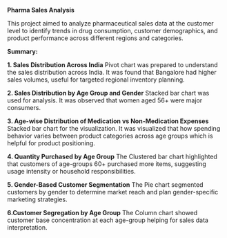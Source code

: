 **Pharma Sales Analysis**

This project aimed to analyze pharmaceutical sales data at the customer level to identify trends in drug consumption, customer demographics, and product performance across different regions and categories.

**Summary:**

**1. Sales Distribution Across India**
Pivot chart was prepared to understand the sales distribution across India. It was found that Bangalore had higher sales volumes, useful for targeted regional inventory planning.

**2. Sales Distribution by Age Group and Gender**
Stacked bar chart was used for analysis. It was observed that women aged 56+ were major consumers.

**3. Age-wise Distribution of Medication vs Non-Medication Expenses**
Stacked bar chart for the visualization. It was visualized that how spending behavior varies between product categories across age groups which is helpful for product positioning.

**4. Quantity Purchased by Age Group**
The Clustered bar chart highlighted that customers of age-groups 60+ purchased more items, suggesting usage intensity or household responsibilities.

**5. Gender-Based Customer Segmentation**
The Pie chart segmented customers by gender to determine market reach and plan gender-specific marketing strategies.

**6.Customer Segregation by Age Group**
The Column chart showed customer base concentration at each age-group helping for sales data interpretation.

